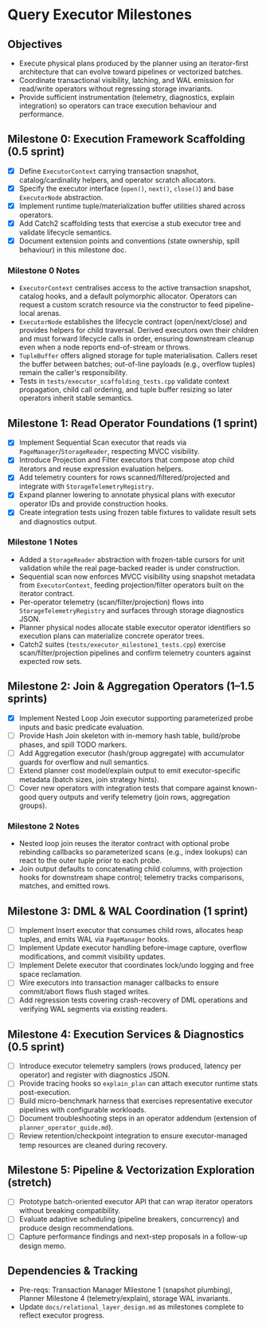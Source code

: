 # Query Executor Milestones

## Objectives
- Execute physical plans produced by the planner using an iterator-first architecture that can evolve toward pipelines or vectorized batches.
- Coordinate transactional visibility, latching, and WAL emission for read/write operators without regressing storage invariants.
- Provide sufficient instrumentation (telemetry, diagnostics, explain integration) so operators can trace execution behaviour and performance.

## Milestone 0: Execution Framework Scaffolding (0.5 sprint)
- [x] Define `ExecutorContext` carrying transaction snapshot, catalog/cardinality helpers, and operator scratch allocators.
- [x] Specify the executor interface (`open()`, `next()`, `close()`) and base `ExecutorNode` abstraction.
- [x] Implement runtime tuple/materialization buffer utilities shared across operators.
- [x] Add Catch2 scaffolding tests that exercise a stub executor tree and validate lifecycle semantics.
- [x] Document extension points and conventions (state ownership, spill behaviour) in this milestone doc.

### Milestone 0 Notes
- `ExecutorContext` centralises access to the active transaction snapshot, catalog hooks, and a default polymorphic allocator. Operators can request a custom scratch resource via the constructor to feed pipeline-local arenas.
- `ExecutorNode` establishes the lifecycle contract (open/next/close) and provides helpers for child traversal. Derived executors own their children and must forward lifecycle calls in order, ensuring downstream cleanup even when a node reports end-of-stream or throws.
- `TupleBuffer` offers aligned storage for tuple materialisation. Callers reset the buffer between batches; out-of-line payloads (e.g., overflow tuples) remain the caller's responsibility.
- Tests in `tests/executor_scaffolding_tests.cpp` validate context propagation, child call ordering, and tuple buffer resizing so later operators inherit stable semantics.

## Milestone 1: Read Operator Foundations (1 sprint)
- [x] Implement Sequential Scan executor that reads via `PageManager`/`StorageReader`, respecting MVCC visibility.
- [x] Introduce Projection and Filter executors that compose atop child iterators and reuse expression evaluation helpers.
- [x] Add telemetry counters for rows scanned/filtered/projected and integrate with `StorageTelemetryRegistry`.
- [x] Expand planner lowering to annotate physical plans with executor operator IDs and provide construction hooks.
- [x] Create integration tests using frozen table fixtures to validate result sets and diagnostics output.

### Milestone 1 Notes
- Added a `StorageReader` abstraction with frozen-table cursors for unit validation while the real page-backed reader is under construction.
- Sequential scan now enforces MVCC visibility using snapshot metadata from `ExecutorContext`, feeding projection/filter operators built on the iterator contract.
- Per-operator telemetry (scan/filter/projection) flows into `StorageTelemetryRegistry` and surfaces through storage diagnostics JSON.
- Planner physical nodes allocate stable executor operator identifiers so execution plans can materialize concrete operator trees.
- Catch2 suites (`tests/executor_milestone1_tests.cpp`) exercise scan/filter/projection pipelines and confirm telemetry counters against expected row sets.

## Milestone 2: Join & Aggregation Operators (1–1.5 sprints)
- [x] Implement Nested Loop Join executor supporting parameterized probe inputs and basic predicate evaluation.
- [ ] Provide Hash Join skeleton with in-memory hash table, build/probe phases, and spill TODO markers.
- [ ] Add Aggregation executor (hash/group aggregate) with accumulator guards for overflow and null semantics.
- [ ] Extend planner cost model/explain output to emit executor-specific metadata (batch sizes, join strategy hints).
- [ ] Cover new operators with integration tests that compare against known-good query outputs and verify telemetry (join rows, aggregation groups).

### Milestone 2 Notes
- Nested loop join reuses the iterator contract with optional probe rebinding callbacks so parameterized scans (e.g., index lookups) can react to the outer tuple prior to each probe.
- Join output defaults to concatenating child columns, with projection hooks for downstream shape control; telemetry tracks comparisons, matches, and emitted rows.

## Milestone 3: DML & WAL Coordination (1 sprint)
- [ ] Implement Insert executor that consumes child rows, allocates heap tuples, and emits WAL via `PageManager` hooks.
- [ ] Implement Update executor handling before-image capture, overflow modifications, and commit visibility updates.
- [ ] Implement Delete executor that coordinates lock/undo logging and free space reclamation.
- [ ] Wire executors into transaction manager callbacks to ensure commit/abort flows flush staged writes.
- [ ] Add regression tests covering crash-recovery of DML operations and verifying WAL segments via existing readers.

## Milestone 4: Execution Services & Diagnostics (0.5 sprint)
- [ ] Introduce executor telemetry samplers (rows produced, latency per operator) and register with diagnostics JSON.
- [ ] Provide tracing hooks so `explain_plan` can attach executor runtime stats post-execution.
- [ ] Build micro-benchmark harness that exercises representative executor pipelines with configurable workloads.
- [ ] Document troubleshooting steps in an operator addendum (extension of `planner_operator_guide.md`).
- [ ] Review retention/checkpoint integration to ensure executor-managed temp resources are cleaned during recovery.

## Milestone 5: Pipeline & Vectorization Exploration (stretch)
- [ ] Prototype batch-oriented executor API that can wrap iterator operators without breaking compatibility.
- [ ] Evaluate adaptive scheduling (pipeline breakers, concurrency) and produce design recommendations.
- [ ] Capture performance findings and next-step proposals in a follow-up design memo.

## Dependencies & Tracking
- Pre-reqs: Transaction Manager Milestone 1 (snapshot plumbing), Planner Milestone 4 (telemetry/explain), storage WAL invariants.
- Update `docs/relational_layer_design.md` as milestones complete to reflect executor progress.
